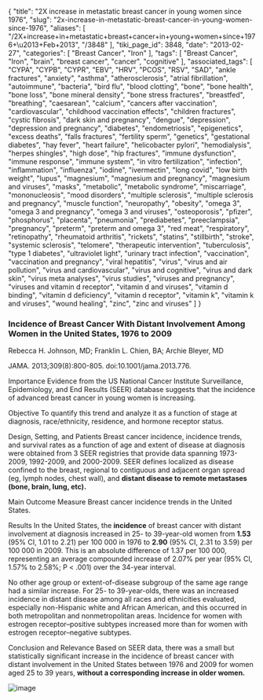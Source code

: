 {
    "title": "2X increase in metastatic breast cancer in young women since 1976",
    "slug": "2x-increase-in-metastatic-breast-cancer-in-young-women-since-1976",
    "aliases": [
        "/2X+increase+in+metastatic+breast+cancer+in+young+women+since+1976+\u2013+Feb+2013",
        "/3848"
    ],
    "tiki_page_id": 3848,
    "date": "2013-02-27",
    "categories": [
        "Breast Cancer",
        "Iron"
    ],
    "tags": [
        "Breast Cancer",
        "Iron",
        "brain",
        "breast cancer",
        "cancer",
        "cognitive"
    ],
    "associated_tags": [
        "CYPA",
        "CYPB",
        "CYPR",
        "EBV",
        "HRV",
        "PCOS",
        "RSV",
        "SAD",
        "ankle fractures",
        "anxiety",
        "asthma",
        "atherosclerosis",
        "atrial fibrillation",
        "autoimmune",
        "bacteria",
        "bird flu",
        "blood clotting",
        "bone",
        "bone health",
        "bone loss",
        "bone mineral density",
        "bone stress fractures",
        "breastfed",
        "breathing",
        "caesarean",
        "calcium",
        "cancers after vaccination",
        "cardiovascular",
        "childhood vaccination effects",
        "children fractures",
        "cystic fibrosis",
        "dark skin and pregnancy",
        "dengue",
        "depression",
        "depression and pregnancy",
        "diabetes",
        "endometriosis",
        "epigenetics",
        "excess deaths",
        "falls fractures",
        "fertility sperm",
        "genetics",
        "gestational diabetes",
        "hay fever",
        "heart failure",
        "helicobacter pylori",
        "hemodialysis",
        "herpes shingles",
        "high dose",
        "hip fractures",
        "immune dysfunction",
        "immune response",
        "immune system",
        "in vitro fertilization",
        "infection",
        "inflammation",
        "influenza",
        "iodine",
        "ivermectin",
        "long covid",
        "low birth weight",
        "lupus",
        "magnesium",
        "magnesium and pregnancy",
        "magnesium and viruses",
        "masks",
        "metabolic",
        "metabolic syndrome",
        "miscarriage",
        "mononucleosis",
        "mood disorders",
        "multiple sclerosis",
        "multiple sclerosis and pregnancy",
        "muscle function",
        "neuropathy",
        "obesity",
        "omega 3",
        "omega 3 and pregnancy",
        "omega 3 and viruses",
        "osteoporosis",
        "pfizer",
        "phosphorus",
        "placenta",
        "pneumonia",
        "prediabetes",
        "preeclampsia",
        "pregnancy",
        "preterm",
        "preterm and omega 3",
        "red meat",
        "respiratory",
        "retinopathy",
        "rheumatoid arthritis",
        "rickets",
        "statins",
        "stillbirth",
        "stroke",
        "systemic sclerosis",
        "telomere",
        "therapeutic intervention",
        "tuberculosis",
        "type 1 diabetes",
        "ultraviolet light",
        "urinary tract infection",
        "vaccination",
        "vaccination and pregnancy",
        "viral hepatitis",
        "virus",
        "virus and air pollution",
        "virus and cardiovascular",
        "virus and cognitive",
        "virus and dark skin",
        "virus meta analyses",
        "virus studies",
        "viruses and pregnancy",
        "viruses and vitamin d receptor",
        "vitamin d and viruses",
        "vitamin d binding",
        "vitamin d deficiency",
        "vitamin d receptor",
        "vitamin k",
        "vitamin k and viruses",
        "wound healing",
        "zinc",
        "zinc and viruses"
    ]
}


### Incidence of Breast Cancer With Distant Involvement Among Women in the United States, 1976 to 2009

Rebecca H. Johnson, MD; Franklin L. Chien, BA; Archie Bleyer, MD

JAMA. 2013;309(8):800-805. doi:10.1001/jama.2013.776.

Importance  Evidence from the US National Cancer Institute Surveillance, Epidemiology, and End Results (SEER) database suggests that the incidence of advanced breast cancer in young women is increasing.

Objective  To quantify this trend and analyze it as a function of stage at diagnosis, race/ethnicity, residence, and hormone receptor status.

Design, Setting, and Patients  Breast cancer incidence, incidence trends, and survival rates as a function of age and extent of disease at diagnosis were obtained from 3 SEER registries that provide data spanning 1973-2009, 1992-2009, and 2000-2009. SEER defines localized as disease confined to the breast, regional to contiguous and adjacent organ spread (eg, lymph nodes, chest wall), and  **distant disease to remote metastases (bone, brain, lung, etc).** 

Main Outcome Measure  Breast cancer incidence trends in the United States.

Results  In the United States, the  **incidence**  of breast cancer with distant involvement at diagnosis increased in 25- to 39-year-old women from  **1.53** (95% CI, 1.01 to 2.21) per 100 000 in 1976 to  **2.90**  (95% CI, 2.31 to 3.59) per 100 000 in 2009. This is an absolute difference of 1.37 per 100 000, representing an average compounded increase of 2.07% per year (95% CI, 1.57% to 2.58%; P < .001) over the 34-year interval. 

No other age group or extent-of-disease subgroup of the same age range had a similar increase. For 25- to 39-year-olds, there was an increased incidence in distant disease among all races and ethnicities evaluated, especially non-Hispanic white and African American, and this occurred in both metropolitan and nonmetropolitan areas. Incidence for women with estrogen receptor–positive subtypes increased more than for women with estrogen receptor–negative subtypes.

Conclusion and Relevance  Based on SEER data, there was a small but statistically significant increase in the incidence of breast cancer with distant involvement in the United States between 1976 and 2009 for women aged 25 to 39 years,  **without a corresponding increase in older women.** 

<img src="https://d378j1rmrlek7x.cloudfront.net/attachments/jpeg/breast-cancer.jpg" alt="image">